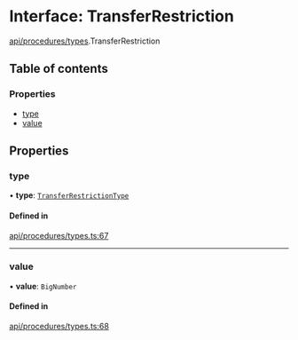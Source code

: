 # Interface: TransferRestriction

[api/procedures/types](../wiki/api.procedures.types).TransferRestriction

## Table of contents

### Properties

- [type](../wiki/api.procedures.types.TransferRestriction#type)
- [value](../wiki/api.procedures.types.TransferRestriction#value)

## Properties

### type

• **type**: [`TransferRestrictionType`](../wiki/api.procedures.types.TransferRestrictionType)

#### Defined in

[api/procedures/types.ts:67](https://github.com/PolymathNetwork/polymesh-sdk/blob/299ce247/src/api/procedures/types.ts#L67)

___

### value

• **value**: `BigNumber`

#### Defined in

[api/procedures/types.ts:68](https://github.com/PolymathNetwork/polymesh-sdk/blob/299ce247/src/api/procedures/types.ts#L68)
